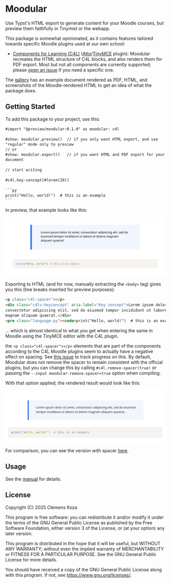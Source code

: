 # Moodular

Use Typst's HTML export to generate content for your Moodle courses, but preview them faithfully in Tinymist or the webapp.

This package is somewhat opinionated, as it contains features tailored towards specific Moodle plugins used at our own school:

- [Components for Learning (C4L)](https://componentsforlearning.org/) ([Atto](https://moodle.org/plugins/atto_c4l)/[TinyMCE](https://moodle.org/plugins/tiny_c4l) plugin): Moodular recreates the HTML structure of C4L blocks, and also renders them for PDF export. Most but not all components are currently supported; please [open an issue](https://github.com/SillyFreak/typst-moodular/issues) if you need a specific one.

The [gallery](https://github.com/SillyFreak/typst-moodular/tree/main/gallery) has an example document rendered as PDF, HTML, and screenshots of the Moodle-rendered HTML to get an idea of what the package does.

## Getting Started

To add this package to your project, use this:

````typ
#import "@preview/moodular:0.1.0" as moodular: c4l

#show: moodular.preview()  // if you only want HTML export, and use "regular" mode only to preview
// or
#show: moodular.export()   // if you want HTML and PDF export for your document

// start writing

#c4l.key-concept[#lorem(20)]

```py
print("Hello, world!")  # this is an example
```
````

In preview, that example looks like this:

<img src="./thumbnail.svg">

Exporting to HTML (and for now, manually extracting the `<body>` tag) gives you this (line breaks inserted for preview purposes):

```html
<p class="c4l-spacer"></p>
<div class="c4lv-keyconcept" aria-label="Key concept">Lorem ipsum dolor sit amet,
consectetur adipiscing elit, sed do eiusmod tempor incididunt ut labore et dolore
magnam aliquam quaerat.</div>
<pre class="language-py"><code>print("Hello, world!")  # this is an example</code></pre>
```

... which is almost identical to what you get when entering the same in Moodle using the TinyMCE editor with the C4L plugin.

the `<p class="c4l-spacer"></p>` elements that are part of the components according to the C4L Moodle plugins seem to actually have a negative effect on spacing.
See [this issue](https://github.com/reskit/moodle-tiny_c4l/issues/20) to track progress on this.
By default, Moodular does not remove the spacer to remain consistent with the official plugins, but you can change this by calling `#c4l.remove-spacer(true)` or passing the `--input moodular-remove-spacer=true` option when compiling.

With that option applied, the rendered result would look like this:

<img src="./thumbnail-moodle-no-spacer.png">

For comparison, you can see the version with spacer [here](./thumbnail-moodle.png).

## Usage

See the [manual](docs/manual.pdf) for details.

## License

Copyright (C) 2025 Clemens Koza

This program is free software: you can redistribute it and/or modify
it under the terms of the GNU General Public License as published by
the Free Software Foundation, either version 3 of the License, or
(at your option) any later version.

This program is distributed in the hope that it will be useful,
but WITHOUT ANY WARRANTY; without even the implied warranty of
MERCHANTABILITY or FITNESS FOR A PARTICULAR PURPOSE.  See the
GNU General Public License for more details.

You should have received a copy of the GNU General Public License
along with this program.  If not, see <https://www.gnu.org/licenses/>.
